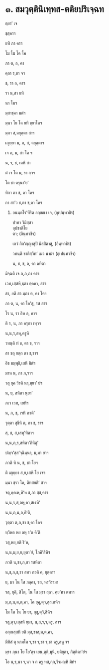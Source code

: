<h1>๓. สมวุตฺตินิเทฺทส-ตติยปริเจฺฉท</h1>
<p> ตฺยา’ เจ </p>

</p>


<p>  ชฺสฺคาฯ</p>

</p>


<p>  ยทิ ภา คาฯ</p>


<p> โม โม โค โค </p>


<p> ภา ต, ล, คา </p>


<p> คฺลา  ร,ชา จฯ</p>


<p>  ช, รา ล, คาฯ</p>

</p>


<p> รา น,สา ยทิ </p>


<p>  นา โมฯ</p>

</p>


<p> มฺสาชฺคา  มตํฯ</p>


<p> มฺนา โย โค ยทิ  ขฺยาโตฯ</p>


<p> มฺภา ส,คยุตฺตา  สาฯ</p>


<p> เญยฺยา  ม, ภ, ส, คยุตฺตาฯ</p>


<p>  เจ ภ, ม, สา โค ฯ</p>


<p> น, ร, ช, เคหิ สา </p>


<p>  ตํ เจ โต ม, รา ลฺจฯ</p>


<p> โต ชา ครุนา’ย’</p>

</p>


<p> ทิกา  ตา  ช, คา โคฯ</p>


<p> กา สา’ว ช,ตา ช,คา โคฯ</p>


<ol>
<li>
อนนฺตโร’ทีริต ลกฺขณา เจ, (อุเปนฺทวชิร)  
  
ปาทา วิมิสฺสา  
อุปชาติโย  
ตา; (อินฺทวชิร)  
  
เอวํ กิล’ญฺญาสุปิ มิสฺสิตาสุ, (อินฺทวชิร)  
  
วทนฺติ ชาติสฺวิท’ เมว นามํฯ (อุเปนฺทวชิร)  
</li>
  
<p> น, ช, ช, ล, คา คทิตา 
</ol></p>


<p>  มิจฺฉติ เจ ภ,ภ,ภา คาฯ</p>


<p> เวท,เสฺสหิ,ธฺตา ตฺคคา, สาฯ</p>


<p>  สา, ยติ สา มฺภา ต, คา โคฯ</p>


<p> ภา ต, น, คา โค’สุ, รส  สาฯ</p>


<p> โร น, รา อิห  ล, คาฯ</p>


<p> ติ ร, น, ภา ครุกา เทฺวฯ</p>


<p> น,น,ร,ลหุ,ครูหิ </p>

</p>


<p> วทนฺติ ทํ ช, ตา ช, ราฯ</p>


<p> สา  ขลุ ยตฺถ ตา ช,ราฯ</p>


<p> อิธ  มมฺพุธิ,เสหิ มิตํฯ</p>


<p>  มาห น, ภา ภ,ราฯ</p>


<p> วสุ ยุค วิรตี นา,มฺยา’ ยํฯ</p>


<p> น, ย, สหิตา นฺยา’ </p>


<p>  ภเว เวท, เยหิฯ</p>


<p> น, ภ, ช, เรหิ ภวติ’</p>


<p> วุตฺตา สุธีหิ  ต, ภา ช, ราฯ</p>


<p>  ส, ช, ส,เสหุ’ทิตาฯ</p>


<p> น,น,ภ,ร,สหิตา’ภิหิตุ’</p>


<p> ปญฺจ’สฺส’จฺฉินฺนา,  ม,มา ยาฯ</p>


<p> ภวติ  หิ  น, ช, ชา โยฯ</p>


<p> ติ เญยฺยา ส,ย,เสหิ โย เจฯ</p>

</p>


<p> มฺนา ชฺรา โค, ติทสยติ’ สาฯ</p>


<p> จตุ,คฺคเห,หิ’ห  ช,ภา สฺช,คาฯ</p>

</p>


<p> น,น,ร,ส,ลหุ,คา,สเรหิ’</p>


<p> น,น,ภ,น,ล,คิ’ติ,</p>


<p> วุตฺตา  ต,ภ,ชา ช,คา โคฯ</p>

</p>


<p> ทฺวิหต หย ลหุ ร’ถ คิ’ติ </p>


<p> วสุ,หย,ยติ ริ’ห,</p>


<p> น,น,ม,ย,ย,ยุตา’ยํ, โภคิ’สีหิฯ</p>


<p> ภวติ น,ชา,ภ,ชา รสหิตา </p>

</p>


<p> น,ช,ภ,ช,รา สทา ภวติ  ค, ยุตฺตาฯ</p>

</p>


<p> ย, มา โน โส ภลฺคา, รส, หรวิรามา </p>


<p> รส, ยุคิ, สิโต, โน โส มฺรา สฺลา, คฺย’ทา  ตทาฯ</p>


<p>  ม,ภ,น,ต,ต,คา, โค ยุคุ,ตฺว,สฺสเกหิฯ</p>

</p>


<p> โม โต โน โย ยา,  กฺขุ,ตฺวิ,สีหิฯ</p>

</p>


<p> รสุ,ตฺว,เสฺสหิ ยฺมา, น,ส,ร,ร,ครู,  สาฯ</p>


<p> อกฺกเสฺสหิ ยติ มฺส,ชาส,ต,ต,คา, </p>

</p>


<p>   มีทิสํ ตุ นามโต ร,ชา ร,ชา ร,ชา ครู,ลหู จฯ</p>

</p>


<p> มฺรา ภฺนา โย โย’ตฺร เยน,ตฺติ,มุนิ, ยติยุตา,  กิตฺติตา’ยํฯ</p>

</p>


<p> โอ น,ร,นา ร,นา จ ถ ครู ทส,กฺก,วิรมญฺหิ มิทํฯ</p>

</p>

</p>

</p>





